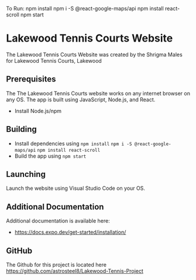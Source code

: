 To Run:
    npm install
    npm i -S @react-google-maps/api
    npm install react-scroll
    npm start

# Lakewood Tennis Courts Website
The Lakewood Tennis Courts Website was created by the Shrigma Males for Lakewood Tennis Courts, Lakewood
## Prerequisites
The The Lakewood Tennis Courts website works on any internet browser on any OS. The app is built using JavaScript, Node.js, and React.
- Install Node.js/npm
## Building
- Install dependencies using `npm install` `npm i -S @react-google-maps/api` `npm install react-scroll`
- Build the app using `npm start`
## Launching
Launch the website using Visual Studio Code on your OS.
## Additional Documentation
Additional documentation is available here:
- https://docs.expo.dev/get-started/installation/
 
## GitHub
The Github for this project is located here
https://github.com/astrosteel8/Lakewood-Tennis-Project
